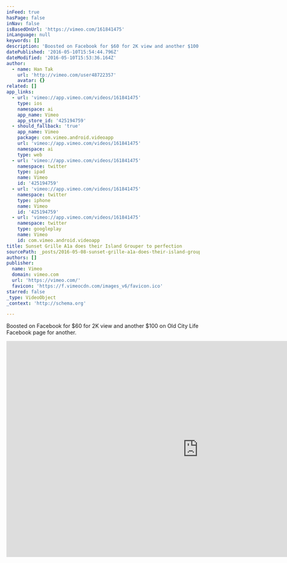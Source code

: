 ```yaml
---
inFeed: true
hasPage: false
inNav: false
isBasedOnUrl: 'https://vimeo.com/161841475'
inLanguage: null
keywords: []
description: 'Boosted on Facebook for $60 for 2K view and another $100 on Old City Life Facebook page for another. '
datePublished: '2016-05-10T15:54:44.796Z'
dateModified: '2016-05-10T15:53:36.164Z'
author:
  - name: Han Tak
    url: 'http://vimeo.com/user48722357'
    avatar: {}
related: []
app_links:
  - url: 'vimeo://app.vimeo.com/videos/161841475'
    type: ios
    namespace: ai
    app_name: Vimeo
    app_store_id: '425194759'
  - should_fallback: 'true'
    app_name: Vimeo
    package: com.vimeo.android.videoapp
    url: 'vimeo://app.vimeo.com/videos/161841475'
    namespace: ai
    type: web
  - url: 'vimeo://app.vimeo.com/videos/161841475'
    namespace: twitter
    type: ipad
    name: Vimeo
    id: '425194759'
  - url: 'vimeo://app.vimeo.com/videos/161841475'
    namespace: twitter
    type: iphone
    name: Vimeo
    id: '425194759'
  - url: 'vimeo://app.vimeo.com/videos/161841475'
    namespace: twitter
    type: googleplay
    name: Vimeo
    id: com.vimeo.android.videoapp
title: Sunset Grille A1a does their Island Grouper to perfection
sourcePath: _posts/2016-05-08-sunset-grille-a1a-does-their-island-grouper-to-perfection.md
authors: []
publisher:
  name: Vimeo
  domain: vimeo.com
  url: 'https://vimeo.com/'
  favicon: 'https://f.vimeocdn.com/images_v6/favicon.ico'
starred: false
_type: VideoObject
_context: 'http://schema.org'

---
```

Boosted on Facebook for $60 for 2K view and another $100 on Old City Life Facebook page for another. 

<iframe src="https://cdn.embedly.com/widgets/media.html?src=https%3A%2F%2Fplayer.vimeo.com%2Fvideo%2F161841475&amp;url=https%3A%2F%2Fvimeo.com%2F161841475&amp;image=http%3A%2F%2Fi.vimeocdn.com%2Fvideo%2F564163843_1280.jpg&amp;key=b7d04c9b404c499eba89ee7072e1c4f7&amp;type=text%2Fhtml&amp;schema=vimeo" width="1000" height="563" scrolling="no" frameborder="0" allowfullscreen="" style=""></iframe>